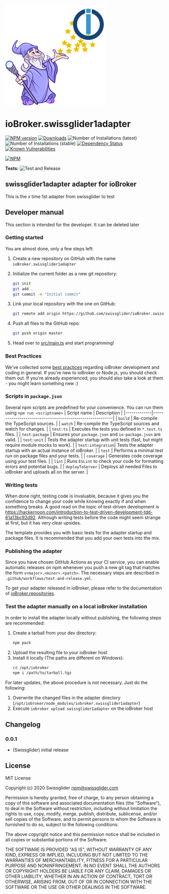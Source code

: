 ![Logo](admin/swissglider1adapter.png)

# ioBroker.swissglider1adapter

[![NPM version](http://img.shields.io/npm/v/iobroker.swissglider1adapter.svg)](https://www.npmjs.com/package/iobroker.swissglider1adapter)
[![Downloads](https://img.shields.io/npm/dm/iobroker.swissglider1adapter.svg)](https://www.npmjs.com/package/iobroker.swissglider1adapter)
![Number of Installations (latest)](http://iobroker.live/badges/swissglider1adapter-installed.svg)
![Number of Installations (stable)](http://iobroker.live/badges/swissglider1adapter-stable.svg)
[![Dependency Status](https://img.shields.io/david/swissglider/iobroker.swissglider1adapter.svg)](https://david-dm.org/swissglider/iobroker.swissglider1adapter)
[![Known Vulnerabilities](https://snyk.io/test/github/swissglider/ioBroker.swissglider1adapter/badge.svg)](https://snyk.io/test/github/swissglider/ioBroker.swissglider1adapter)

[![NPM](https://nodei.co/npm/iobroker.swissglider1adapter.png?downloads=true)](https://nodei.co/npm/iobroker.swissglider1adapter/)

**Tests:** ![Test and Release](https://github.com/swissglider/ioBroker.swissglider1adapter/workflows/Test%20and%20Release/badge.svg)

## swissglider1adapter adapter for ioBroker

This is the x time 1st adapter from swissglider to test

## Developer manual

This section is intended for the developer. It can be deleted later

### Getting started

You are almost done, only a few steps left:

1. Create a new repository on GitHub with the name `ioBroker.swissglider1adapter`
1. Initialize the current folder as a new git repository:
    ```bash
    git init
    git add .
    git commit -m "Initial commit"
    ```
1. Link your local repository with the one on GitHub:

    ```bash
    git remote add origin https://github.com/swissglider/ioBroker.swissglider1adapter
    ```

1. Push all files to the GitHub repo:

    ```bash
    git push origin master
    ```

1. Head over to [src/main.ts](src/main.ts) and start programming!

### Best Practices

We've collected some [best practices](https://github.com/ioBroker/ioBroker.repositories#development-and-coding-best-practices) regarding ioBroker development and coding in general. If you're new to ioBroker or Node.js, you should
check them out. If you're already experienced, you should also take a look at them - you might learn something new :)

### Scripts in `package.json`

Several npm scripts are predefined for your convenience. You can run them using `npm run <scriptname>`
| Script name | Description |
|-------------|----------------------------------------------------------|
| `build` | Re-compile the TypeScript sources. |
| `watch` | Re-compile the TypeScript sources and watch for changes. |
| `test:ts` | Executes the tests you defined in `*.test.ts` files. |
| `test:package` | Ensures your `package.json` and `io-package.json` are valid. |
| `test:unit` | Tests the adapter startup with unit tests (fast, but might require module mocks to work). |
| `test:integration`| Tests the adapter startup with an actual instance of ioBroker. |
| `test` | Performs a minimal test run on package files and your tests. |
| `coverage` | Generates code coverage using your test files. |
| `lint` | Runs `ESLint` to check your code for formatting errors and potential bugs. |
| `deployToServer` | Deploys all needed Files to ioBroker and uploads all on the server. |

### Writing tests

When done right, testing code is invaluable, because it gives you the
confidence to change your code while knowing exactly if and when
something breaks. A good read on the topic of test-driven development
is https://hackernoon.com/introduction-to-test-driven-development-tdd-61a13bc92d92.
Although writing tests before the code might seem strange at first, but it has very
clear upsides.

The template provides you with basic tests for the adapter startup and package files.
It is recommended that you add your own tests into the mix.

### Publishing the adapter

Since you have chosen GitHub Actions as your CI service, you can
enable automatic releases on npm whenever you push a new git tag that matches the form
`v<major>.<minor>.<patch>`. The necessary steps are described in `.github/workflows/test-and-release.yml`.

To get your adapter released in ioBroker, please refer to the documentation
of [ioBroker.repositories](https://github.com/ioBroker/ioBroker.repositories#requirements-for-adapter-to-get-added-to-the-latest-repository).

### Test the adapter manually on a local ioBroker installation

In order to install the adapter locally without publishing, the following steps are recommended:

1. Create a tarball from your dev directory:
    ```bash
    npm pack
    ```
1. Upload the resulting file to your ioBroker host
1. Install it locally (The paths are different on Windows):
    ```bash
    cd /opt/iobroker
    npm i /path/to/tarball.tgz
    ```

For later updates, the above procedure is not necessary. Just do the following:

1. Overwrite the changed files in the adapter directory (`/opt/iobroker/node_modules/iobroker.swissglider1adapter`)
1. Execute `iobroker upload swissglider1adapter` on the ioBroker host

## Changelog

### 0.0.1

-   (Swissglider) initial release

## License

MIT License

Copyright (c) 2020 Swissglider <npm@swissglider.com>

Permission is hereby granted, free of charge, to any person obtaining a copy
of this software and associated documentation files (the "Software"), to deal
in the Software without restriction, including without limitation the rights
to use, copy, modify, merge, publish, distribute, sublicense, and/or sell
copies of the Software, and to permit persons to whom the Software is
furnished to do so, subject to the following conditions:

The above copyright notice and this permission notice shall be included in all
copies or substantial portions of the Software.

THE SOFTWARE IS PROVIDED "AS IS", WITHOUT WARRANTY OF ANY KIND, EXPRESS OR
IMPLIED, INCLUDING BUT NOT LIMITED TO THE WARRANTIES OF MERCHANTABILITY,
FITNESS FOR A PARTICULAR PURPOSE AND NONINFRINGEMENT. IN NO EVENT SHALL THE
AUTHORS OR COPYRIGHT HOLDERS BE LIABLE FOR ANY CLAIM, DAMAGES OR OTHER
LIABILITY, WHETHER IN AN ACTION OF CONTRACT, TORT OR OTHERWISE, ARISING FROM,
OUT OF OR IN CONNECTION WITH THE SOFTWARE OR THE USE OR OTHER DEALINGS IN THE
SOFTWARE.
